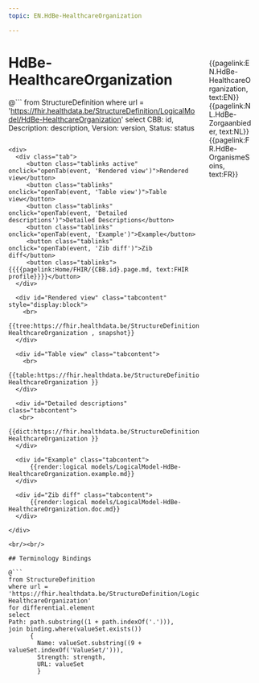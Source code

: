 ```yaml
---
topic: EN.HdBe-HealthcareOrganization

---
```


<div style="float:right;width:85px;padding:10px;margin:10">
<p>{{pagelink:EN.HdBe-HealthcareOrganization, text:EN}}  {{pagelink:NL.HdBe-Zorgaanbieder, text:NL}}  {{pagelink:FR.HdBe-OrganismeSoins, text:FR}}<p>
</div>

# HdBe-HealthcareOrganization



@```
from StructureDefinition
where url = 'https://fhir.healthdata.be/StructureDefinition/LogicalModel/HdBe-HealthcareOrganization'
select 
CBB: id,
Description: description, 
Version: version,
Status: status
```

<div>
  <div class="tab">
     <button class="tablinks active" onclick="openTab(event, 'Rendered view')">Rendered view</button>
     <button class="tablinks" onclick="openTab(event, 'Table view')">Table view</button>
     <button class="tablinks" onclick="openTab(event, 'Detailed descriptions')">Detailed Descriptions</button>
     <button class="tablinks" onclick="openTab(event, 'Example')">Example</button>
     <button class="tablinks" onclick="openTab(event, 'Zib diff')">Zib diff</button>
     <button class="tablinks">{{{{pagelink:Home/FHIR/{CBB.id}.page.md, text:FHIR profile}}}}</button>
  </div>

  <div id="Rendered view" class="tabcontent" style="display:block">
    <br>
      {{tree:https://fhir.healthdata.be/StructureDefinition/LogicalModel/HdBe-HealthcareOrganization , snapshot}}
  </div>

  <div id="Table view" class="tabcontent">
    <br>
      {{table:https://fhir.healthdata.be/StructureDefinition/LogicalModel/HdBe-HealthcareOrganization }}
  </div>

  <div id="Detailed descriptions" class="tabcontent">
   <br>
      {{dict:https://fhir.healthdata.be/StructureDefinition/LogicalModel/HdBe-HealthcareOrganization }}
  </div>

  <div id="Example" class="tabcontent">
      {{render:logical models/LogicalModel-HdBe-HealthcareOrganization.example.md}}
  </div>

  <div id="Zib diff" class="tabcontent">
      {{render:logical models/LogicalModel-HdBe-HealthcareOrganization.doc.md}}
  </div>

</div>

<br/><br/> 

## Terminology Bindings

@```
from StructureDefinition
where url = 'https://fhir.healthdata.be/StructureDefinition/LogicalModel/HdBe-HealthcareOrganization'
for differential.element
select
Path: path.substring((1 + path.indexOf('.'))),
join binding.where(valueSet.exists())
      { 
        Name: valueSet.substring((9 + valueSet.indexOf('ValueSet/'))),
        Strength: strength,
        URL: valueSet
        }
```  